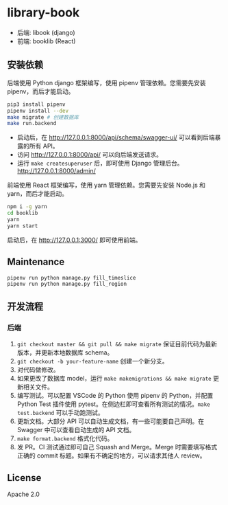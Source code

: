 # library-book

* 后端: libook (django)
* 前端: booklib (React)

## 安装依赖

后端使用 Python django 框架编写，使用 pipenv 管理依赖。您需要先安装 pipenv，而后才能启动。

```bash
pip3 install pipenv
pipenv install --dev
make migrate # 创建数据库
make run.backend
```

* 启动后，在 http://127.0.0.1:8000/api/schema/swagger-ui/ 可以看到后端暴露的所有 API。
* 访问 http://127.0.0.1:8000/api/ 可以向后端发送请求。
* 运行 `make createsuperuser` 后，即可使用 Django 管理后台。 http://127.0.0.1:8000/admin/

前端使用 React 框架编写，使用 yarn 管理依赖。您需要先安装 Node.js 和 yarn，而后才能启动。

```bash
npm i -g yarn
cd booklib
yarn
yarn start
```

启动后，在 http://127.0.0.1:3000/ 即可使用前端。

## Maintenance

```
pipenv run python manage.py fill_timeslice
pipenv run python manage.py fill_region
```

## 开发流程

### 后端

1. `git checkout master && git pull && make migrate` 保证目前代码为最新版本，并更新本地数据库 schema。
2. `git checkout -b your-feature-name` 创建一个新分支。
3. 对代码做修改。
4. 如果更改了数据库 model，运行 `make makemigrations && make migrate` 更新相关文件。
5. 编写测试。可以配置 VSCode 的 Python 使用 pipenv 的 Python，并配置 Python Test 插件使用 pytest。在侧边栏即可查看所有测试的情况。`make test.backend` 可以手动跑测试。
6. 更新文档。大部分 API 可以自动生成文档，有一些可能要自己声明。在 Swagger 中可以查看自动生成的 API 文档。
7. `make format.backend` 格式化代码。
8. 发 PR。CI 测试通过即可自己 Squash and Merge。Merge 时需要填写格式正确的 commit 标题。如果有不确定的地方，可以请求其他人 review。

## License

Apache 2.0

